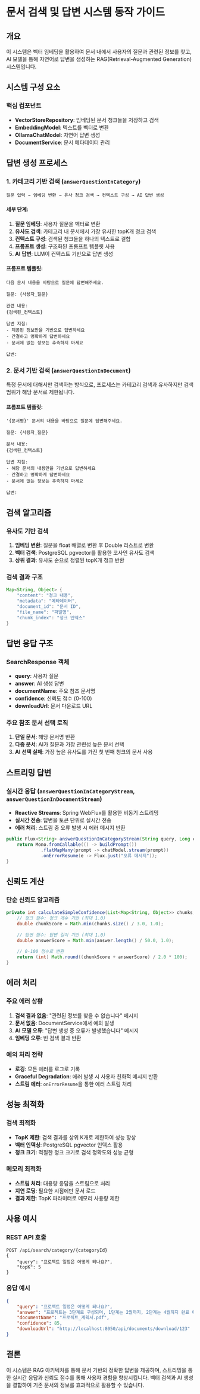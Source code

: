 # 문서 검색 및 답변 시스템 동작 가이드

## 개요
이 시스템은 벡터 임베딩을 활용하여 문서 내에서 사용자의 질문과 관련된 정보를 찾고, AI 모델을 통해 자연어로 답변을 생성하는 RAG(Retrieval-Augmented Generation) 시스템입니다.

## 시스템 구성 요소

### 핵심 컴포넌트
- **VectorStoreRepository**: 임베딩된 문서 청크들을 저장하고 검색
- **EmbeddingModel**: 텍스트를 벡터로 변환
- **OllamaChatModel**: 자연어 답변 생성
- **DocumentService**: 문서 메타데이터 관리

## 답변 생성 프로세스

### 1. 카테고리 기반 검색 (`answerQuestionInCategory`)

```
질문 입력 → 임베딩 변환 → 유사 청크 검색 → 컨텍스트 구성 → AI 답변 생성
```

#### 세부 단계:
1. **질문 임베딩**: 사용자 질문을 벡터로 변환
2. **유사도 검색**: 카테고리 내 문서에서 가장 유사한 topK개 청크 검색
3. **컨텍스트 구성**: 검색된 청크들을 하나의 텍스트로 결합
4. **프롬프트 생성**: 구조화된 프롬프트 템플릿 사용
5. **AI 답변**: LLM이 컨텍스트 기반으로 답변 생성

#### 프롬프트 템플릿:
```
다음 문서 내용을 바탕으로 질문에 답변해주세요.

질문: {사용자_질문}

관련 내용:
{검색된_컨텍스트}

답변 지침:
- 제공된 정보만을 기반으로 답변하세요
- 간결하고 명확하게 답변하세요
- 문서에 없는 정보는 추측하지 마세요

답변:
```

### 2. 문서 기반 검색 (`answerQuestionInDocument`)

특정 문서에 대해서만 검색하는 방식으로, 프로세스는 카테고리 검색과 유사하지만 검색 범위가 해당 문서로 제한됩니다.

#### 프롬프트 템플릿:
```
'{문서명}' 문서의 내용을 바탕으로 질문에 답변해주세요.

질문: {사용자_질문}

문서 내용:
{검색된_컨텍스트}

답변 지침:
- 해당 문서의 내용만을 기반으로 답변하세요
- 간결하고 명확하게 답변하세요
- 문서에 없는 정보는 추측하지 마세요

답변:
```

## 검색 알고리즘

### 유사도 기반 검색
1. **임베딩 변환**: 질문을 float 배열로 변환 후 Double 리스트로 변환
2. **벡터 검색**: PostgreSQL pgvector를 활용한 코사인 유사도 검색
3. **상위 결과**: 유사도 순으로 정렬된 topK개 청크 반환

### 검색 결과 구조
```java
Map<String, Object> {
    "content": "청크 내용",
    "metadata": "메타데이터",
    "document_id": "문서 ID",
    "file_name": "파일명",
    "chunk_index": "청크 인덱스"
}
```

## 답변 응답 구조

### SearchResponse 객체
- **query**: 사용자 질문
- **answer**: AI 생성 답변
- **documentName**: 주요 참조 문서명
- **confidence**: 신뢰도 점수 (0-100)
- **downloadUrl**: 문서 다운로드 URL

### 주요 참조 문서 선택 로직
1. **단일 문서**: 해당 문서명 반환
2. **다중 문서**: AI가 질문과 가장 관련성 높은 문서 선택
3. **AI 선택 실패**: 가장 높은 유사도를 가진 첫 번째 청크의 문서 사용

## 스트리밍 답변

### 실시간 응답 (`answerQuestionInCategoryStream`, `answerQuestionInDocumentStream`)
- **Reactive Streams**: Spring WebFlux를 활용한 비동기 스트리밍
- **실시간 전송**: 답변을 토큰 단위로 실시간 전송
- **에러 처리**: 스트림 중 오류 발생 시 에러 메시지 반환

```java
public Flux<String> answerQuestionInCategoryStream(String query, Long categoryId, int topK) {
    return Mono.fromCallable(() -> buildPrompt())
             .flatMapMany(prompt -> chatModel.stream(prompt))
             .onErrorResume(e -> Flux.just("오류 메시지"));
}
```

## 신뢰도 계산

### 단순 신뢰도 알고리즘
```java
private int calculateSimpleConfidence(List<Map<String, Object>> chunks, String answer) {
    // 청크 점수: 청크 개수 기반 (최대 1.0)
    double chunkScore = Math.min(chunks.size() / 3.0, 1.0);
    
    // 답변 점수: 답변 길이 기반 (최대 1.0)
    double answerScore = Math.min(answer.length() / 50.0, 1.0);
    
    // 0-100 점수로 변환
    return (int) Math.round((chunkScore + answerScore) / 2.0 * 100);
}
```

## 에러 처리

### 주요 에러 상황
1. **검색 결과 없음**: "관련된 정보를 찾을 수 없습니다" 메시지
2. **문서 없음**: DocumentService에서 예외 발생
3. **AI 모델 오류**: "답변 생성 중 오류가 발생했습니다" 메시지
4. **임베딩 오류**: 빈 검색 결과 반환

### 예외 처리 전략
- **로깅**: 모든 에러를 로그로 기록
- **Graceful Degradation**: 에러 발생 시 사용자 친화적 메시지 반환
- **스트림 에러**: `onErrorResume`을 통한 에러 스트림 처리

## 성능 최적화

### 검색 최적화
- **TopK 제한**: 검색 결과를 상위 K개로 제한하여 성능 향상
- **벡터 인덱싱**: PostgreSQL pgvector 인덱스 활용
- **청크 크기**: 적절한 청크 크기로 검색 정확도와 성능 균형

### 메모리 최적화
- **스트림 처리**: 대용량 응답을 스트림으로 처리
- **지연 로딩**: 필요한 시점에만 문서 로드
- **결과 제한**: TopK 파라미터로 메모리 사용량 제한

## 사용 예시

### REST API 호출
```http
POST /api/search/category/{categoryId}
{
    "query": "프로젝트 일정은 어떻게 되나요?",
    "topK": 5
}
```

### 응답 예시
```json
{
    "query": "프로젝트 일정은 어떻게 되나요?",
    "answer": "프로젝트는 3단계로 구성되며, 1단계는 2월까지, 2단계는 4월까지 완료 예정입니다.",
    "documentName": "프로젝트_계획서.pdf",
    "confidence": 85,
    "downloadUrl": "http://localhost:8050/api/documents/download/123"
}
```

## 결론

이 시스템은 RAG 아키텍처를 통해 문서 기반의 정확한 답변을 제공하며, 스트리밍을 통한 실시간 응답과 신뢰도 점수를 통해 사용자 경험을 향상시킵니다. 벡터 검색과 AI 생성을 결합하여 기존 문서의 정보를 효과적으로 활용할 수 있습니다.